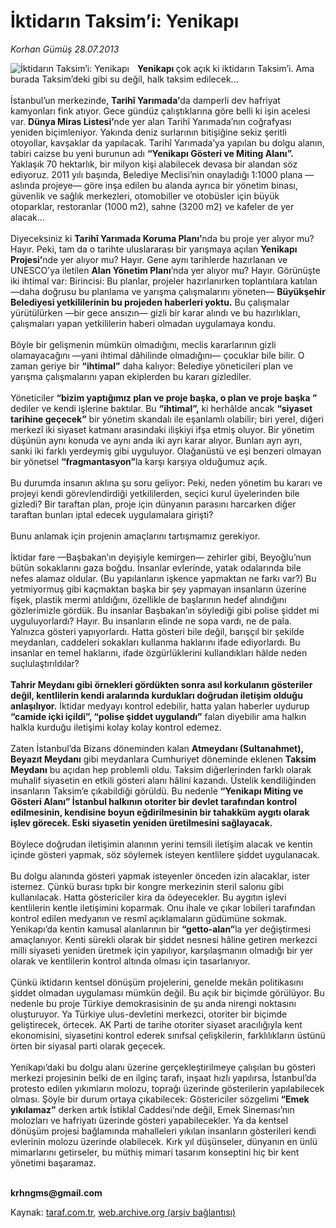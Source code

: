# İktidarın Taksim’i: Yenikapı

*Korhan Gümüş 28.07.2013*

<div class="yazi"><img align="left" alt="İktidarın Taksim’i: Yenikapı" border="0" src="http://www.taraf.com.tr/fotoraflar/makaleler/iktidarin-taksim-i-yenikapi_6025_orijinal.jpg" style="border-right-width:10px; border-color:#FFFFFF"/><p><strong>Yenikapı </strong>çok açık ki iktidarın Taksim’i. Ama burada Taksim’deki gibi su değil, halk taksim edilecek...<br/><br/>İstanbul’un merkezinde, <strong>Tarihî Yarımada’</strong>da damperli dev hafriyat kamyonları fink atıyor. Gece gündüz çalıştıklarına göre belli ki işin acelesi var. <strong>Dünya Miras Listesi’</strong>nde yer alan Tarihî Yarımada’nın coğrafyası yeniden biçimleniyor. Yakında deniz surlarının bitişiğine sekiz şeritli otoyollar, kavşaklar da yapılacak. Tarihî Yarımada’ya yapılan bu dolgu alanın, tabiri caizse bu yeni burunun adı <strong>“Yenikapı Gösteri ve Miting Alanı”.</strong> Yaklaşık 70 hektarlık, bir milyon kişi alabilecek devasa bir alandan söz ediyoruz. 2011 yılı başında, Belediye Meclisi’nin onayladığı 1:1000 plana —aslında projeye— göre inşa edilen bu alanda ayrıca bir yönetim binası, güvenlik ve sağlık merkezleri, otomobiller ve otobüsler için büyük otoparklar, restoranlar (1000 m2), sahne (3200 m2) ve kafeler de yer alacak...<br/><br/>Diyeceksiniz ki <strong>Tarihî Yarımada Koruma Planı’</strong>nda bu proje yer alıyor mu? Hayır. Peki, tam da o tarihte uluslararası bir yarışmaya açılan <strong>Yenikapı Projesi’</strong>nde yer alıyor mu? Hayır. Gene aynı tarihlerde hazırlanan ve UNESCO’ya iletilen <strong>Alan Yönetim Planı</strong>’nda yer alıyor mu? Hayır. Görünüşte iki ihtimal var: Birincisi: Bu planlar, projeler hazırlanırken toplantılara katılan —daha doğrusu bu planlama ve yarışma çalışmalarını yöneten— <strong>Büyükşehir Belediyesi yetkililerinin bu projeden haberleri yoktu.</strong> Bu çalışmalar yürütülürken —bir gece ansızın— gizli bir karar alındı ve bu hazırlıkları, çalışmaları yapan yetkililerin haberi olmadan uygulamaya kondu.<br/><br/>Böyle bir gelişmenin mümkün olmadığını, meclis kararlarının gizli olamayacağını —yani ihtimal dâhilinde olmadığını— çocuklar bile bilir. O zaman geriye bir <strong>“ihtimal”</strong> daha kalıyor: Belediye yöneticileri plan ve yarışma çalışmalarını yapan ekiplerden bu kararı gizlediler.<br/><br/>Yöneticiler <strong>“bizim yaptığımız plan ve proje başka, o plan ve proje başka ”</strong> dediler ve kendi işlerine baktılar. Bu <strong>“ihtimal”,</strong> ki herhâlde ancak <strong>“siyaset tarihine geçecek”</strong> bir yönetim skandalı ile eşanlamlı olabilir; biri yerel, diğeri merkezî iki siyaset katmanı arasındaki ilişkiyi ifşa etmiş oluyor. Bir yönetim düşünün aynı konuda ve aynı anda iki ayrı karar alıyor. Bunları ayrı ayrı, sanki iki farklı yerdeymiş gibi uyguluyor. Olağanüstü ve eşi benzeri olmayan bir yönetsel <strong>“fragmantasyon”</strong>la karşı karşıya olduğumuz açık.<br/><br/>Bu durumda insanın aklına şu soru geliyor: Peki, neden yönetim bu kararı ve projeyi kendi görevlendirdiği yetkililerden, seçici kurul üyelerinden bile gizledi? Bir taraftan plan, proje için dünyanın parasını harcarken diğer taraftan bunları iptal edecek uygulamalara girişti?<br/><br/>Bunu anlamak için projenin amaçlarını tartışmamız gerekiyor.<br/><br/>İktidar fare —Başbakan’ın deyişiyle kemirgen— zehirler gibi, Beyoğlu’nun bütün sokaklarını gaza boğdu. İnsanlar evlerinde, yatak odalarında bile nefes alamaz oldular. (Bu yapılanların işkence yapmaktan ne farkı var?) Bu yetmiyormuş gibi kaçmaktan başka bir şey yapmayan insanların üzerine fişek, plastik mermi atıldığını, özellikle de başlarının hedef alındığını gözlerimizle gördük. Bu insanlar Başbakan’ın söylediği gibi polise şiddet mi uyguluyorlardı? Hayır. Bu insanların elinde ne sopa vardı, ne de pala. Yalnızca gösteri yapıyorlardı. Hatta gösteri bile değil, barışçıl bir şekilde meydanları, caddeleri sokakları kullanma haklarını ifade ediyorlardı. Bu insanlar en temel haklarını, ifade özgürlüklerini kullandıkları hâlde neden suçlulaştırıldılar?<br/><br/><strong>Tahrir Meydanı gibi örnekleri gördükten sonra asıl korkulanın gösteriler değil, kentlilerin kendi aralarında kurdukları doğrudan iletişim olduğu anlaşılıyor.</strong> İktidar medyayı kontrol edebilir, hatta yalan haberler uydurup <strong>“camide içki içildi”, “polise şiddet uygulandı”</strong> falan diyebilir ama halkın halkla kurduğu iletişimi kolay kolay kontrol edemez.<br/><br/>Zaten İstanbul’da Bizans döneminden kalan <strong>Atmeydanı (Sultanahmet), Beyazıt Meydanı</strong> gibi meydanlara Cumhuriyet döneminde eklenen <strong>Taksim Meydanı</strong> bu açıdan hep problemli oldu. Taksim diğerlerinden farklı olarak muhalif siyasetin en etkili gösteri alanı hâlini kazandı. Üstelik kendiliğinden insanların Taksim’e çıkabildiği görüldü. Bu nedenle <strong>“Yenikapı Miting ve Gösteri Alanı” İstanbul halkının otoriter bir devlet tarafından kontrol edilmesinin, kendisine boyun eğdirilmesinin bir tahakküm aygıtı olarak işlev görecek. Eski siyasetin yeniden üretilmesini sağlayacak.<br/></strong><br/>Böylece doğrudan iletişimin alanının yerini temsili iletişim alacak ve kentin içinde gösteri yapmak, söz söylemek isteyen kentlilere şiddet uygulanacak.<br/><br/>Bu dolgu alanında gösteri yapmak isteyenler önceden izin alacaklar, ister istemez. Çünkü burası tıpkı bir kongre merkezinin steril salonu gibi kullanılacak. Hatta göstericiler kira da ödeyecekler. Bu aygıtın işlevi kentlilerin kentle iletişimini koparmak. Onu ihale ve çıkar lobileri tarafından kontrol edilen medyanın ve resmî açıklamaların güdümüne sokmak. Yenikapı’da kentin kamusal alanlarının bir <strong>“getto-alan”</strong>la yer değiştirmesi amaçlanıyor. Kenti sürekli olarak bir şiddet nesnesi hâline getiren merkezci milli siyaseti yeniden üretmek için yapılıyor, karşılaşmanın olmadığı bir yer olarak ve kentlilerin kontrol altında olması için tasarlanıyor.<br/><br/>Çünkü iktidarın kentsel dönüşüm projelerini, genelde mekân politikasını şiddet olmadan uygulaması mümkün değil. Bu açık bir biçimde görülüyor. Bu nedenle bu proje Türkiye demokrasisinin de şu anda nirengi noktasını oluşturuyor. Ya Türkiye ulus-devletini merkezci, otoriter bir biçimde geliştirecek, örtecek. AK Parti de tarihe otoriter siyaset aracılığıyla kent ekonomisini, siyasetini kontrol ederek sınıfsal çelişkilerin, farklılıkların üstünü örten bir siyasal parti olarak geçecek.<br/><br/>Yenikapı’daki bu dolgu alanı üzerine gerçekleştirilmeye çalışılan bu gösteri merkezi projesinin belki de en ilginç tarafı, inşaat hızlı yapılırsa, İstanbul’da protesto edilen yıkımların molozu, toprağı üzerinde gösterilerin yapılabilecek olması. Şöyle bir durum ortaya çıkabilecek: Göstericiler sözgelimi<strong> “Emek yıkılamaz”</strong> derken artık İstiklal Caddesi’nde değil, Emek Sineması’nın molozları ve hafriyatı üzerinde gösteri yapabilecekler. Ya da kentsel dönüşüm projesi bağlamında mahalleleri yıkılan insanların gösterileri kendi evlerinin molozu üzerinde olabilecek. Kırk yıl düşünseler, dünyanın en ünlü mimarlarını getirseler, bu müthiş mimari tasarım konseptini hiç bir kent yönetimi başaramaz.<br/><br/></p>
<p><strong>krhngms@gmail.com<br/></strong></p>
</div>

Kaynak: [taraf.com.tr](http://www.taraf.com.tr:80/korhan-gumus/makale-iktidarin-taksim-i-yenikapi.htm), [web.archive.org (arşiv bağlantısı)](http://web.archive.org/web/20130731213904/http://www.taraf.com.tr:80/korhan-gumus/makale-iktidarin-taksim-i-yenikapi.htm)
